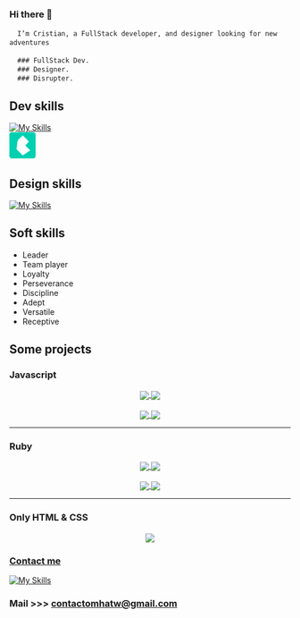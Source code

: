  ### Hi there 👋     
      I’m Cristian, a FullStack developer, and designer looking for new adventures
        
      ### FullStack Dev.
      ### Designer.
      ### Disrupter.

## Dev skills
[![My Skills](https://skillicons.dev/icons?i=html,css,sass,bootstrap,js,react,ruby,rails,vite,postgres,git,github,linux,bash)](https://skillicons.dev)  
<img src="./assets/bulma.png" style="width:47px"></img>
## Design skills
[![My Skills](https://skillicons.dev/icons?i=ae,ai,ps,pr,figma)](https://skillicons.dev)
## Soft skills

- Leader
- Team player
- Loyalty
- Perseverance
- Discipline
- Adept
- Versatile
- Receptive

## Some projects
### Javascript
<div align="center">
<a href="https://github.com/mhatw/contacts">
  <img align="center" src="https://github-readme-stats.vercel.app/api/pin/?username=mhatw&repo=contacts" />
</a>
<a href="https://github.com/mhatw/todoList-js">
  <img align="center" src="https://github-readme-stats.vercel.app/api/pin/?username=mhatw&repo=todoList-js" />
</a>
</div>

<br>

<div align="center">
<a href="https://github.com/mhatw/codeEditor">
  <img align="center" src="https://github-readme-stats.vercel.app/api/pin/?username=mhatw&repo=codeEditor" />
</a>
  <a href="https://github.com/mhatw/contacts">
  <img align="center" src="https://github-readme-stats.vercel.app/api/pin/?username=mhatw&repo=contacts" />
</a>
</div>

---

### Ruby
<div align="center">
<a href="https://github.com/mhatw/CLIvia-generator">
  <img align="center" src="https://github-readme-stats.vercel.app/api/pin/?username=mhatw&repo=CLIvia-generator" />
</a>
<a href="https://github.com/mhatw/Expensable-CLI">
  <img align="center" src="https://github-readme-stats.vercel.app/api/pin/?username=mhatw&repo=Expensable-CLI" />
</a>
</div>

<br>

<div align="center">
<a href="https://github.com/mhatw/CLIn-Boards">
  <img align="center" src="https://github-readme-stats.vercel.app/api/pin/?username=mhatw&repo=CLIn-Boards" />
</a>
  <a href="https://github.com/mhatw/Pokemon-Ruby">
  <img align="center" src="https://github-readme-stats.vercel.app/api/pin/?username=mhatw&repo=Pokemon-Ruby" />
</a>
</div>

---

### Only HTML & CSS
<div align="center">
<a href="https://github.com/mhatw/Blog-website">
  <img align="center" src="https://github-readme-stats.vercel.app/api/pin/?username=mhatw&repo=Blog-website" />
<!-- </a>|
<a href="https://github.com/mhatw/Expensable-CLI">
  <img align="center" src="https://github-readme-stats.vercel.app/api/pin/?username=mhatw&repo=Expensable-CLI" />
</a> -->
</div>
<!-- 
<br>

<div align="center">
<a href="https://github.com/mhatw/CLIn-Boards">
  <img align="center" src="https://github-readme-stats.vercel.app/api/pin/?username=mhatw&repo=CLIn-Boards" />
</a>|
  <a href="https://github.com/mhatw/Pokemon-Ruby">
  <img align="center" src="https://github-readme-stats.vercel.app/api/pin/?username=mhatw&repo=Pokemon-Ruby" />
</a> -->
</div>

### Contact me
<!-- <p align="center">
 <a href="https://en.wikipedia.org/wiki/Hobbit#Lifestyle" title="Hobbit lifestyles">
  <a href="https://skillicons.dev">
    <img src="https://skillicons.dev/icons?i=linkedin" />
  </a>
 </a>
</p> -->

[![My Skills](https://skillicons.dev/icons?i=linkedin)](https://www.linkedin.com/in/mhatw/)   
### Mail >>> contactomhatw@gmail.com
